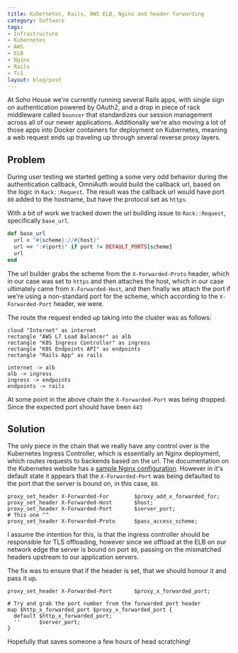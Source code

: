 ```yaml
---
title: Kubernetes, Rails, AWS ELB, Nginx and header forwarding
category: Software
tags:
- Infrastructure
- Kubernetes
- AWS
- ELB
- Nginx
- Rails
- TLS
layout: blog/post
---
```

At Soho House we're currently running several Rails apps, with single sign on authentication powered by OAuth2, and a drop in piece of rack middleware called `bouncer` that standardizes our session management across all of our newer applications. Additionally we're also moving a lot of those apps into Docker containers for deployment on Kubernetes, meaning a web request ends up traveling up through several reverse proxy layers.

## Problem

During user testing we started getting a some very odd behavior during the authentication callback, OmniAuth would build the callback url, based on the logic in `Rack::Request`. The result was the callback url would have port `80` added to the hostname, but have the protocol set as `https`.

With a bit of work we tracked down the url building issue to `Rack::Request`, specifically `base_url`.

```ruby
def base_url
  url = "#{scheme}://#{host}"
  url << ":#{port}" if port != DEFAULT_PORTS[scheme]
  url
end
```

The url builder grabs the scheme from the `X-Forwarded-Proto` header, which in our case was set to `https` and then attaches the host, which in our case ultimately came from `X-Forwarded-Host`, and then finally we attach the port if we're using a non-standard port for the scheme, which according to the `X-Forwarded-Port` header, we were.

The route the request ended up taking into the cluster was as follows:

```plantuml!
cloud "Internet" as internet
rectangle "AWS L7 Load Balancer" as alb
rectangle "K8S Ingress Controller" as ingress
rectangle "K8S Endpoints API" as endpoints
rectangle "Rails App" as rails

internet -> alb
alb -> ingress
ingress -> endpoints
endpoints -> rails
```

At some point in the above chain the `X-Forwarded-Port` was being dropped. Since the expected port should have been `443`

## Solution

The only piece in the chain that we really have any control over is the Kubernetes Ingress Controller, which is essentially an Nginx deployment, which routes requests to backends based on the url. The documentation on the Kubernetes website has a [sample Nginx configuration](https://github.com/kubernetes/ingress/tree/master/controllers/nginx). However in it's default state it appears that the `X-Forwarded-Port` was being defaulted to the port that the server is bound on, in this case, `80`.

```nginx
proxy_set_header X-Forwarded-For        $proxy_add_x_forwarded_for;
proxy_set_header X-Forwarded-Host       $host;
proxy_set_header X-Forwarded-Port       $server_port;
# This one ^^
proxy_set_header X-Forwarded-Proto      $pass_access_scheme;
```

I assume the intention for this, is that the ingress controller should be responsible for TLS offloading, however since we offload at the ELB on our network edge the server is bound on port `80`, passing on the mismatched headers upstream to our application servers.

The fix was to ensure that if the header is set, that we should honour it and pass it up.

```nginx
proxy_set_header X-Forwarded-Port       $proxy_x_forwarded_port;

# Try and grab the port number from the forwarded port header
map $http_x_forwarded_port $proxy_x_forwarded_port {
  default $http_x_forwarded_port;
  ''      $server_port;
}
```

Hopefully that saves someone a few hours of head scratching!
